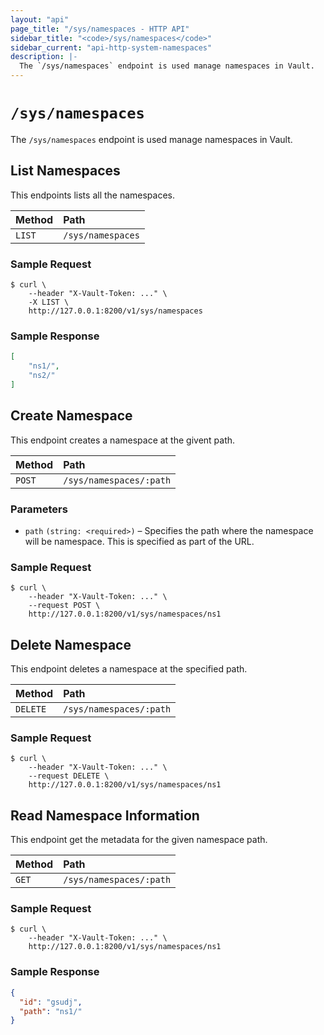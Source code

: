 ```yaml
---
layout: "api"
page_title: "/sys/namespaces - HTTP API"
sidebar_title: "<code>/sys/namespaces</code>"
sidebar_current: "api-http-system-namespaces"
description: |-
  The `/sys/namespaces` endpoint is used manage namespaces in Vault.
---
```


# `/sys/namespaces`

The `/sys/namespaces` endpoint is used manage namespaces in Vault.

## List Namespaces

This endpoints lists all the namespaces.

| Method   | Path                         |
| :--------------------------- | :--------------------- |
| `LIST`   | `/sys/namespaces`            |

### Sample Request

```
$ curl \
    --header "X-Vault-Token: ..." \
    -X LIST \
    http://127.0.0.1:8200/v1/sys/namespaces
```

### Sample Response

```json
[
    "ns1/",
    "ns2/"
]

```

## Create Namespace

This endpoint creates a namespace at the givent path.

| Method   | Path                         |
| :--------------------------- | :--------------------- |
| `POST`   | `/sys/namespaces/:path`      |

### Parameters

- `path` `(string: <required>)` – Specifies the path where the namespace
  will be namespace. This is specified as part of the URL.

### Sample Request

```
$ curl \
    --header "X-Vault-Token: ..." \
    --request POST \
    http://127.0.0.1:8200/v1/sys/namespaces/ns1
```

## Delete Namespace

This endpoint deletes a namespace at the specified path.

| Method   | Path                         |
| :--------------------------- | :--------------------- |
| `DELETE` | `/sys/namespaces/:path`      | 

### Sample Request

```
$ curl \
    --header "X-Vault-Token: ..." \
    --request DELETE \
    http://127.0.0.1:8200/v1/sys/namespaces/ns1
```

## Read Namespace Information

This endpoint get the metadata for the given namespace path.

| Method   | Path                         |
| :--------------------------- | :--------------------- |
| `GET`    | `/sys/namespaces/:path`      |

### Sample Request

```
$ curl \
    --header "X-Vault-Token: ..." \
    http://127.0.0.1:8200/v1/sys/namespaces/ns1
```

### Sample Response

```json
{
  "id": "gsudj",
  "path": "ns1/"
}
```
